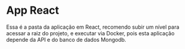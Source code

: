 # App React

Essa é a pasta da aplicação em React, recomendo subir um nível para acessar a raiz do projeto, e executar via Docker, pois esta aplicação depende da API e do banco de dados Mongodb.